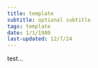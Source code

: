 ```yaml
---
title: template
subtitle: optional subtitle
tags: template
date: 1/1/1980
last-updated: 12/7/24 
---
```


test...
